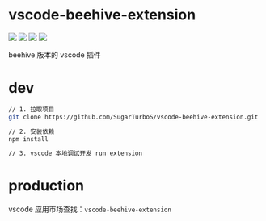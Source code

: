 # vscode-beehive-extension

![](https://img.shields.io/badge/vscode_extension-beehive-blue.svg)
![](https://img.shields.io/badge/license-MIT-yellow.svg)
![](https://img.shields.io/badge/author-彭道宽-important.svg)
![](https://img.shields.io/badge/team-SugarTurboS-critical.svg)

beehive 版本的 vscode 插件

# dev

```bash
// 1. 拉取项目
git clone https://github.com/SugarTurboS/vscode-beehive-extension.git

// 2. 安装依赖
npm install

// 3. vscode 本地调试开发 run extension
```

# production

vscode 应用市场查找：`vscode-beehive-extension`